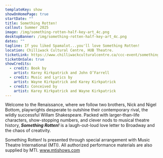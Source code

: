 ```yaml
---
templateKey: show
showOnHomePage: true
startDate: ""
title: Something Rotten!
callout: Summer 2025
image: /img/something-rotten-half-key-art_4c.png
desktopBanner: /img/something-rotten-half-key-art_4c.png
dates: ""
tagline: If you liked Spamalot...you'll love Something Rotten!
location: Chilliwack Cultural Centre, HUB Theatre.
ticketLink: https://www.chilliwackculturalcentre.ca/ccc-event/something-rotten/2025-07-18/
ticketOnSale: true
showCredits:
  - credit: Book by
    artist: Karey Kirkpatrick and John O’Farrell
  - credit: Music and Lyrics by
    artist: Wayne Kirkpatrick and Karey Kirkpatrick
  - credit: Conceived by
    artist: Karey Kirkpatrick and Wayne Kirkpatrick
---
```

Welcome to the Renaissance, where we follow two brothers, Nick and Nigel Bottom, playwrights desperate to outshine their contemporary rival, the wildly successful Willam Shakespeare. Packed with larger-than-life characters, show-stopping numbers, and clever nods to musical theatre history, ***Something Rotten!*** is a laugh-out-loud love letter to Broadway and the chaos of creativity. 

Something Rotten! Is presented through special arrangement with Music Theatre International (MTI). All authorized performance materials are also supplied by MTI. www.mtishows.com